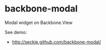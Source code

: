 # backbone-modal

Modal widget on Backbone.View

See demo:

- http://seckie.github.com/backbone-modal/
